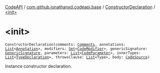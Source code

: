 [CodeAPI](../../index.md) / [com.github.jonathanxd.codeapi.base](../index.md) / [ConstructorDeclaration](index.md) / [&lt;init&gt;](.)

# &lt;init&gt;

`ConstructorDeclaration(comments: `[`Comments`](../../com.github.jonathanxd.codeapi.base.comment/-comments/index.md)`, annotations: `[`List`](https://kotlinlang.org/api/latest/jvm/stdlib/kotlin.collections/-list/index.html)`<`[`Annotation`](../-annotation/index.md)`>, modifiers: `[`Set`](https://kotlinlang.org/api/latest/jvm/stdlib/kotlin.collections/-set/index.html)`<`[`CodeModifier`](../-code-modifier/index.md)`>, genericSignature: `[`GenericSignature`](../../com.github.jonathanxd.codeapi.generic/-generic-signature/index.md)`, parameters: `[`List`](https://kotlinlang.org/api/latest/jvm/stdlib/kotlin.collections/-list/index.html)`<`[`CodeParameter`](../-code-parameter/index.md)`>, innerTypes: `[`List`](https://kotlinlang.org/api/latest/jvm/stdlib/kotlin.collections/-list/index.html)`<`[`TypeDeclaration`](../-type-declaration/index.md)`>, throwsClause: `[`List`](https://kotlinlang.org/api/latest/jvm/stdlib/kotlin.collections/-list/index.html)`<Type>, body: `[`CodeSource`](../../com.github.jonathanxd.codeapi/-code-source/index.md)`)`

Instance constructor declaration.

